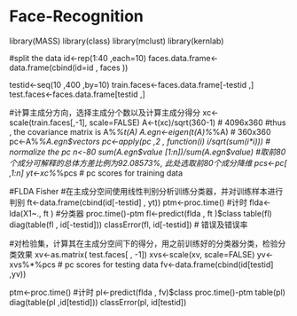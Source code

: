 # Face-Recognition

library(MASS)
library(class)
library(mclust)
library(kernlab)

#split the data
id<-rep(1:40 ,each=10)
faces.data.frame<-data.frame(cbind(id=id , faces ))

testid<-seq(10 ,400 ,by=10)
train.faces<-faces.data.frame[-testid ,]
test.faces<-faces.data.frame[testid ,]

#计算主成分方向，选择主成分个数以及计算主成分得分
xc<-scale(train.faces[,-1], scale=FALSE)
A<-t(xc)/sqrt(360-1)        # 4096x360
#thus , the covariance matrix is A%*%t(A)
A.egn<-eigen(t(A)%*%A)      # 360x360
pc<-A%*%A.egn$vectors
pc<-apply(pc ,2 , function(i) i/sqrt(sum(i*i)))   # normalize the pc
n<-80
sum(A.egn$value [1:n])/sum(A.egn$value)
#取前80个成分可解释的总体方差比例为92.08573%, 此处选取前80个成分降维
pcs<-pc[ ,1:n]
yt<-xc%*%pcs    # pc scores for training data

#FLDA Fisher
#在主成分空间使用线性判别分析训练分类器，并对训练样本进行判别
ft<-data.frame(cbind(id[-testid] , yt))
ptm<-proc.time()      #计时
flda<-lda(X1~., ft )  #分类器
proc.time()-ptm
fl<-predict(flda , ft )$class
table(fl)
diag(table(fl , id[-testid]))
classError(fl, id[-testid])  # 错误及错误率

#对检验集，计算其在主成分空间下的得分，用之前训练好的分类器分类，检验分类效果
xv<-as.matrix( test.faces[ , -1])
xvs<-scale(xv, scale=FALSE)
yv<-xvs%*%pcs    # pc scores for testing data
fv<-data.frame(cbind(id[testid] ,yv))

ptm<-proc.time()  #计时
pl<-predict(flda , fv)$class
proc.time()-ptm
table(pl)
diag(table(pl ,id[testid]))
classError(pl, id[testid])
